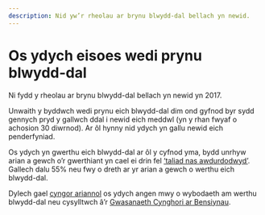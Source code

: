 ```yaml
---
description: Nid yw’r rheolau ar brynu blwydd-dal bellach yn newid.
---
```


# Os ydych eisoes wedi prynu blwydd-dal

Ni fydd y rheolau ar brynu blwydd-dal bellach yn newid yn 2017. 

Unwaith y byddwch wedi prynu eich blwydd-dal dim ond gyfnod byr sydd gennych pryd y gallwch ddal i newid eich meddwl (yn y rhan fwyaf o achosion 30 diwrnod). Ar ôl hynny nid ydych yn gallu newid eich penderfyniad.

Os ydych yn gwerthu eich blwydd-dal ar ôl y cyfnod yma, bydd unrhyw arian a gewch o’r gwerthiant yn cael ei drin fel [‘taliad nas awdurdodwyd’](https://www.gov.uk/tax-on-pension/higher-tax-on-unauthorised-payments). Gallech dalu 55% neu fwy o dreth ar yr arian a gewch o werthu eich blwydd-dal.

Dylech gael [cyngor ariannol](/financial-advice) os ydych angen mwy o wybodaeth am werthu blwydd-dal neu cysylltwch â’r [Gwasanaeth Cynghori ar Bensiynau](http://www.pensionsadvisoryservice.org.uk/).

